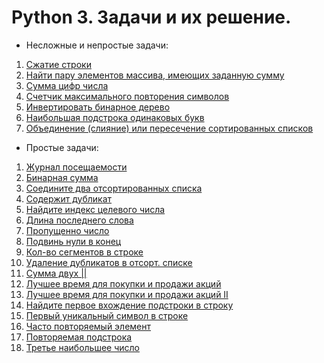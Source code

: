 # Python 3. Задачи и их решение.
  - Несложные и непростые задачи:
  1. [Сжатие строки](https://github.com/zhukovwv/Algorithms_tasks/blob/main/Normal_Tasks/string_compression.py)
  2. [Найти пару элементов массива,
имеющих заданную сумму](https://github.com/zhukovwv/Algorithms_tasks/blob/main/Normal_Tasks/Find_a_pair_of_array_elements_that_have_a_given_sum.py)
  3. [Сумма цифр числа](https://github.com/zhukovwv/Algorithms_tasks/blob/main/Normal_Tasks/sum_of_number)
  4. [Счетчик максимального повторения символов](https://github.com/zhukovwv/Algorithms_tasks/blob/main/Normal_Tasks/count_of_max_repeats_char.py)
  5. [Инвертировать бинарное дерево](https://github.com/zhukovwv/Algorithms_tasks/blob/main/Normal_Tasks/Invert_binary_tree.py)
  6. [Наибольшая подстрока одинаковых букв](https://github.com/zhukovwv/Algorithms_tasks/blob/main/Normal_Tasks/For_the_largest_substring_of_identical_letters)
  7. [Объединение (слияние) или пересечение сортированных
списков](https://github.com/zhukovwv/Algorithms_tasks/blob/main/Normal_Tasks/Union(merge)%20_or_intersection_of_sorted_lists.py)

  - Простые задачи:
  1. [Журнал посещаемости](https://github.com/zhukovwv/Algorithms_tasks/blob/main/Eesy_Tasks/Attendance_log.py)
  2. [Бинарная сумма](https://github.com/zhukovwv/Algorithms_tasks/blob/main/Eesy_Tasks/Binary_sum.py)
  3. [Соедините два отсортированных списка](https://github.com/zhukovwv/Algorithms_tasks/blob/main/Eesy_Tasks/Concatenate_two_sorted_lists.py)
  4. [Содержит дубликат](https://github.com/zhukovwv/Algorithms_tasks/blob/main/Eesy_Tasks/Contains_a_duplicate.py)
  5. [Найдите индекс целевого числа](https://github.com/zhukovwv/Algorithms_tasks/blob/main/Eesy_Tasks/Finding_an_insertion_position.py)
  6. [Длина последнего слова](https://github.com/zhukovwv/Algorithms_tasks/blob/main/Eesy_Tasks/Last_word_length.py)
  7. [Пропущенно число](https://github.com/zhukovwv/Algorithms_tasks/blob/main/Eesy_Tasks/Missing_number.py)
  8. [Подвинь нули в конец](https://github.com/zhukovwv/Algorithms_tasks/blob/main/Eesy_Tasks/Move_the_zeros_to_the_end.py)
  9. [Кол-во сегментов в строке](https://github.com/zhukovwv/Algorithms_tasks/blob/main/Eesy_Tasks/Number_of_segments_per_line.py)
  10. [Удаление дубликатов в отсорт. списке](https://github.com/zhukovwv/Algorithms_tasks/blob/main/Eesy_Tasks/Removing_duplicates_from_a_sorted_array.py)
  11. [Сумма двух ||](https://github.com/zhukovwv/Algorithms_tasks/blob/main/Eesy_Tasks/Sum_of_2(%7C%7C).py)
  12. [Лучшее время для покупки и продажи акций](https://github.com/zhukovwv/Algorithms_tasks/blob/main/Eesy_Tasks/The_best_time_to_buy_and_sell_stocks.py)
  13. [Лучшее время для покупки и продажи акций II](https://github.com/zhukovwv/Algorithms_tasks/blob/main/Eesy_Tasks/The_best_time_to_buy_and_sell_stocks_2.py)
  14. [Найдите первое вхождение подстроки в строку](https://github.com/zhukovwv/Algorithms_tasks/blob/main/Eesy_Tasks/The_first_occurrence_of_a_substring_in_a_string.py)
  15. [Первый уникальный символ в строке](https://github.com/zhukovwv/Algorithms_tasks/blob/main/Eesy_Tasks/The_first_unique_character_in_the_string.py)
  16. [Часто повторяемый элемент](https://github.com/zhukovwv/Algorithms_tasks/blob/main/Eesy_Tasks/frequently_repeated.py)
  17. [Повторяемая подстрока](https://github.com/zhukovwv/Algorithms_tasks/blob/main/Eesy_Tasks/repeatable_string.py)
  18. [Третье наибольшее число](https://github.com/zhukovwv/Algorithms_tasks/blob/main/Eesy_Tasks/third_max_number.py)
